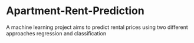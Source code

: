 # Apartment-Rent-Prediction
A machine learning project aims to predict rental prices using two different approaches regression and classification
